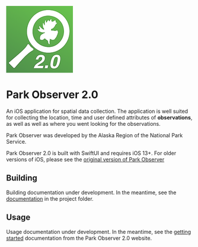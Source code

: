![Park Observer 2.0 Logo](https://github.com/AKROGIS/Park-Observer/blob/master/Park%20Observer/Assets/Assets.xcassets/AppIcon.appiconset/180.png)

# Park Observer 2.0
An iOS application for spatial data collection.
The application is well suited for collecting the location,
time and user defined attributes of **observations**, as well
as well as where you went looking for the observations.

Park Observer was developed by the Alaska Region of the
National Park Service.

Park Observer 2.0 is built with SwiftUI and requires iOS 13+.
For older versions of iOS, please see the [original version
of Park Observer](https://github.com/AKROGIS/Observer)

## Building

Building documentation under development.  In the meantime, see the
[documentation](https://github.com/AKROGIS/Park-Observer/tree/master/Park%20Observer/Documentation) in the project folder.

## Usage

Usage documentation under development.  In the meantime, see the
[getting started](https://github.com/AKROGIS/Park-Observer-Website/blob/master/help2/index.md)
documentation from the Park Observer 2.0 website.
